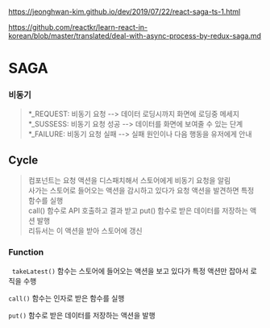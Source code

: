 https://jeonghwan-kim.github.io/dev/2019/07/22/react-saga-ts-1.html   

https://github.com/reactkr/learn-react-in-korean/blob/master/translated/deal-with-async-process-by-redux-saga.md
# SAGA

### 비동기
> *_REQUEST: 비동기 요청        --> 데이터 로딩시까지 화면에 로딩중 메세지  
> *_SUSSESS: 비동기 요청 성공   --> 데이터를 화면에 보여줄 수 있는 단계  
> *_FAILURE: 비동기 요청 실패   --> 실패 원인이나 다음 행동을 유저에게 안내  

## Cycle
> 컴포넌트는 요청 액션을 디스패치해서 스토어에게 비동기 요청을 알림  
> 사가는 스토어로 들어오는 액션을 감시하고 있다가 요청 액션을 발견하면 특정 함수를 실행  
> call() 함수로 API 호출하고 결과 받고 put() 함수로 받은 데이터를 저장하는 액션 발행  
> 리듀서는 이 액션을 받아 스토어에 갱신  

### Function
``` takeLatest()``` 함수는 스토어에 들어오는 액션을 보고 있다가 특정 액션만 잡아서 로직을 수행

``` call() ``` 함수는 인자로 받은 함수를 실행

``` put() ``` 함수로 받은 데이터를 저장하는 액션을 발행

